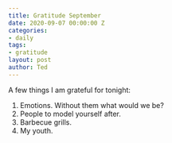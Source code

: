 ```yaml
---
title: Gratitude September
date: 2020-09-07 00:00:00 Z
categories:
- daily
tags:
- gratitude
layout: post
author: Ted
---
```


A few things I am grateful for tonight:

1. Emotions. Without them what would we be?
1. People to model yourself after.
1. Barbecue grills.
1. My youth.
